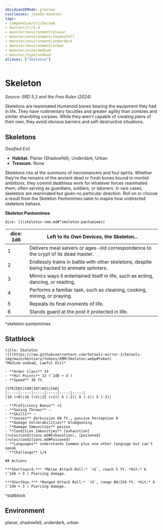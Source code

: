 ```yaml
---
obsidianUIMode: preview
cssclasses: json5e-monster
tags:
- compendium/src/5e/xmm
- monster/cr/1-4
- monster/environment/planar
- monster/environment/shadowfell
- monster/environment/underdark
- monster/environment/urban
- monster/size/medium
- monster/type/undead
aliases: ["Skeleton"]
---
```

# Skeleton
*Source: SRD 5.2 and the Free Rules (2024)*  

Skeletons are reanimated Humanoid bones bearing the equipment they had in life. They have rudimentary faculties and greater agility than zombies and similar shambling corpses. While they aren't capable of creating plans of their own, they avoid obvious barriers and self-destructive situations.

## Skeletons

*Ossified Evil*

- **Habitat.** Planar (Shadowfell), Underdark, Urban  
- **Treasure.** None  

Skeletons rise at the summons of necromancers and foul spirits. Whether they're the remains of the ancient dead or fresh bones bound to morbid ambitions, they commit deathless work for whatever forces reanimated them, often serving as guardians, soldiers, or laborers. In rare cases, skeletons are reanimated but given no particular direction. Roll on or choose a result from the Skeleton Pantomimes table to inspire how undirected skeletons behave.

**Skeleton Pantomimes**

`dice: [](skeleton-xmm.md#^skeleton-pantomimes)`

| dice: 1d6 | Left to Its Own Devices, the Skeleton... |
|-----------|------------------------------------------|
| 1 | Delivers meal salvers or ages-old correspondence to the crypt of its dead master. |
| 2 | Endlessly trains in battle with other skeletons, despite being hacked to animate splinters. |
| 3 | Mimics ways it entertained itself in life, such as acting, dancing, or reading. |
| 4 | Performs a familiar task, such as cleaning, cooking, mining, or praying. |
| 5 | Repeats its final moments of life. |
| 6 | Stands guard at the post it protected in life. |
^skeleton-pantomimes

## Statblock

```ad-statblock
title: Skeleton
![](https://raw.githubusercontent.com/5etools-mirror-3/5etools-img/main/bestiary/tokens/XMM/Skeleton.webp#token)
*Medium undead, Lawful Evil*

- **Armor Class** 14
- **Hit Points** 13 (`2d8 + 4`)
- **Speed** 30 ft.

|STR|DEX|CON|INT|WIS|CHA|
|:---:|:---:|:---:|:---:|:---:|:---:|
|10 (+0)|16 (+3)|15 (+2)| 6 (-2)| 8 (-1)| 5 (-3)|

- **Proficiency Bonus** +2
- **Saving Throws** ⏤
- **Skills** ⏤
- **Senses** darkvision 60 ft., passive Perception 9
- **Damage Vulnerabilities** bludgeoning
- **Damage Immunities** poison
- **Condition Immunities** [exhaustion](rules/conditions.md#Exhaustion), [poisoned](rules/conditions.md#Poisoned)
- **Languages** understands Common plus one other language but can't speak
- **Challenge** 1/4

## Actions

***Shortsword.*** *Melee Attack Roll:* `+5`, reach 5 ft. *Hit:* 6 (`1d6 + 3`) Piercing damage.

***Shortbow.*** *Ranged Attack Roll:* `+5`, range 80/320 ft. *Hit:* 6 (`1d6 + 3`) Piercing damage.
```
^statblock

## Environment

planar, shadowfell, underdark, urban